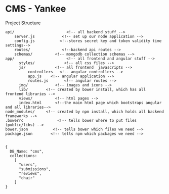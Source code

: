 # CMS - Yankee
Project Structure

    api/                       <!-- all backend stuff -->
        server.js            <!-- set up our node application -->
        config.js           <!--stores secret key and token validity time settings-->
        routes/              <!--backend api routes -->
        schemas/          <!-- mongodb collection schemas -->
    app/                       <!-- all frontend and angular stuff -->
          styles/             <!-- all css files -->
          js/		      <!-- all frontend  javascripts -->
              controllers   <!-- angular controllers -->
              app.js 	<!-- angular application -->
              routes.js	      <!-- angular routes -->
          img/  	      <!-- images and icons -->
          lib/ 	      <!-- created by bower install, which has all frontend libraries -->
          views/	      <!-- html pages -->
          index.html      <!--the main html page which bootstraps angular and all libraries-->
    node_modules/     <!-- created by npm install, which holds all backend frameworks -->
    .bowerrc               <!-- tells bower where to put files (public/libs) -->
    bower.json           <!-- tells bower which files we need -->
    package.json        <!-- tells npm which packages we need -->


    {
      DB_Name: "cms",
      collections:
        [
          "users",
          "submissions",
          "reviews",
          "chair"
        ]
    }
